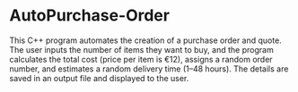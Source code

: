 # AutoPurchase-Order
This C++ program automates the creation of a purchase order and quote. The user inputs the number of items they want to buy, and the program calculates the total cost (price per item is €12), assigns a random order number, and estimates a random delivery time (1–48 hours). The details are saved in an output file and displayed to the user.
